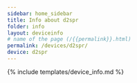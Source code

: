 ```yaml
---
sidebar: home_sidebar
title: Info about d2spr
folder: info
layout: deviceinfo
# name of the page (/{{permalink}}.html)
permalink: /devices/d2spr/
device: d2spr
---
```

{% include templates/device_info.md %}
